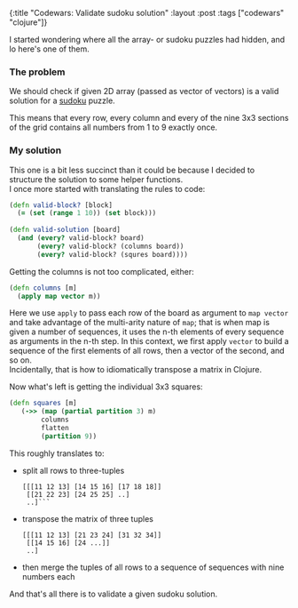 {:title "Codewars: Validate sudoku solution"
 :layout :post
 :tags ["codewars" "clojure"]}

I started wondering where all the array- or sudoku puzzles had hidden, and lo
here's one of them.

### The problem

We should check if given 2D array (passed as vector of vectors) is a valid
solution for a [sudoku](https://en.wikipedia.org/wiki/Sudoku) puzzle.

This means that every row, every column and every of the nine 3x3 sections of
the grid contains all numbers from 1 to 9 exactly once.

### My solution

This one is a bit less succinct than it could be because I decided to structure
the solution to some helper functions.  
I once more started with translating the rules to code:

```clojure
(defn valid-block? [block]
  (= (set (range 1 10)) (set block)))
  
(defn valid-solution [board]
  (and (every? valid-block? board)
       (every? valid-block? (columns board))
       (every? valid-block? (squres board))))
```

Getting the columns is not too complicated, either:

```clojure
(defn columns [m]
  (apply map vector m))
```

Here we use `apply` to pass each row of the board as argument to `map vector`
and take advantage of the multi-arity nature of `map`; that is when map is given
a number of sequences, it uses the n-th elements of every sequence as arguments
in the n-th step. In this context, we first apply `vector` to build a sequence
of the first elements of all rows, then a vector of the second, and so on.  
Incidentally, that is how to idiomatically transpose a matrix in Clojure.

Now what's left is getting the individual 3x3 squares:

```clojure
(defn squares [m]
   (->> (map (partial partition 3) m)
        columns
        flatten
        (partition 9))
```

This roughly translates to:

- split all rows to three-tuples 
  ```
  [[[11 12 13] [14 15 16] [17 18 18]]
   [[21 22 23] [24 25 25] ..]
   ..]```
- transpose the matrix of three tuples
  ```
  [[[11 12 13] [21 23 24] [31 32 34]]
   [[14 15 16] [24 ...]]
   ..]
  ```
- then merge the tuples of all rows to a sequence of sequences with nine numbers
  each

And that's all there is to validate a given sudoku solution.
